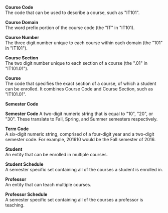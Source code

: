 **Course Code**  
    The code that can be used to describe a course, such as "IT101".
    
**Course Domain**  
    The word prefix portion of the course code (the "IT" in "IT101).
    
**Course Number**  
    The three digit number unique to each course within each domain (the "101" in "IT101").

**Course Section**  
    The two digit number unique to each section of a course (the ".01" in "IT101.01").
    
**Course**  
    The code that specifies the exact section of a course, of which a student can be enrolled. It combines Course Code and Course Section, such as "IT101.01".
    
**Semester Code**
    
**Semester Code**
    A two-digit numeric string that is equal to "10", "20", or "30". These translate to Fall, Spring, and Summer semesters respectively.

**Term Code**  
    A six-digit numeric string, comprised of a four-digit year and a two-digit semester code. For example, 201610 would be the Fall semester of 2016.
    
**Student**  
    An entity that can be enrolled in multiple courses.

**Student Schedule**  
    A semester specific set containing all of the courses a student is enrolled in. 

**Professor**  
    An entity that can teach multiple courses.

**Professor Schedule**  
    A semester specific set containing all of the courses a professor is teaching. 
